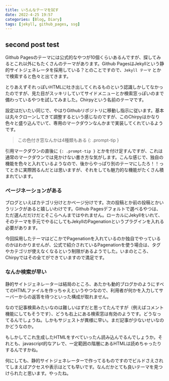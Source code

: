 ```yaml
---
title: いろんなテーマを試す
date: 2022-4-25 19:57
categories: [Blog, Diary]
tags: [jekyll, github_pages, ssg]
---
```


## second post test

Github Pagesのテーマには公式的なやつが10個くらいあるんですが、探してみるとこれ以外にもたくさんのテーマがあります。Github PagesはJekyllという静的サイトジェネレータを採用している？とのことですので、`Jekyll テーマ` とかで検索すると色々と出てきます。

とりあえずそれっぽいHTMLに吐き出してくれるものという認識しかしてなかったのですが、見た目がスッキリしていてサイドメニューとか検索窓っぽいのまで備わっているやつを試してみました。Chirpyという名前のテーマです。

設定はだいたい同じで、やはりGithubリポジトリに移動し指示に従います。基本は丸々クローンしてきて調整するという感じなのですが、このChirpyはかなり色々と盛り込んでいて、専用のマークダウンなんかまで実装してくれているようです。

> この色付き窓なんかは4種類もある
{: .prompt-tip }

引用マークダウンの直後に `{: .prompt-tip }` とかを付け足すんですが、これは通常のマークダウンでは見かけない書き方な気がします。こんな感じで、独自の機能を色々と入れているようなので、後からやっぱり別のテーマにしたろ！！ってときに実際困るんだとは思いますが、それをしても魅力的な機能がたくさん積まれています。

### ページネーションがある

ブログといえばカテゴリ分けとかページ分けです。次の投稿とか前の投稿とかいうリンクがあると嬉しいわけです。Github Pagesデフォルトで選べるやつは、ただ選んだだけだとそこらへんまではやれません。ローカルにJekyllをいれて、そのテーマを手元でやるにしてもJekyllのPagenationというプラグインを入れる必要があります。

今回採用したテーマはどこかでPagenationを入れているのか独自でやっているのかはわかりませんが、公式で紹介されているPagenationを使う場合は、タグやカテゴリが使えなくなるという制限があるようでした。いまのところ、Chirpyではその全てができていますので満足です。

### なんか検索が早い

静的サイトジェネレーターは結局のところ、あたかも動的ブログかのようにすべてのHTMLファイルを作っちゃえというやつなので、利用者が何かを入力してサーバーからの返答を待つといった構成が取れません。

なので記事検索みたいなのは難しいはずだと思ってたんですが（例えばコメント機能にしてもそうです）、どうも右上にある検索窓は有効のようです。どうなってるんでしょうね。しかもサジェストが異様に早い。まだ記事が少ないせいなのかどうなのか。

もしかしてこれ生成したHTMLをすべていったん読み込んでるんでしょうか。それとも、javascript的なアレで、一定範囲の階層にあるHTMLは読めちゃったりするんですかね。

何にしても、静的サイトジェネレーターで作ってるものですのでビルドさえされてしまえばアクセスや表示はとても早いです。なんだかとても良いテーマを見つけられたと思います。やったね。